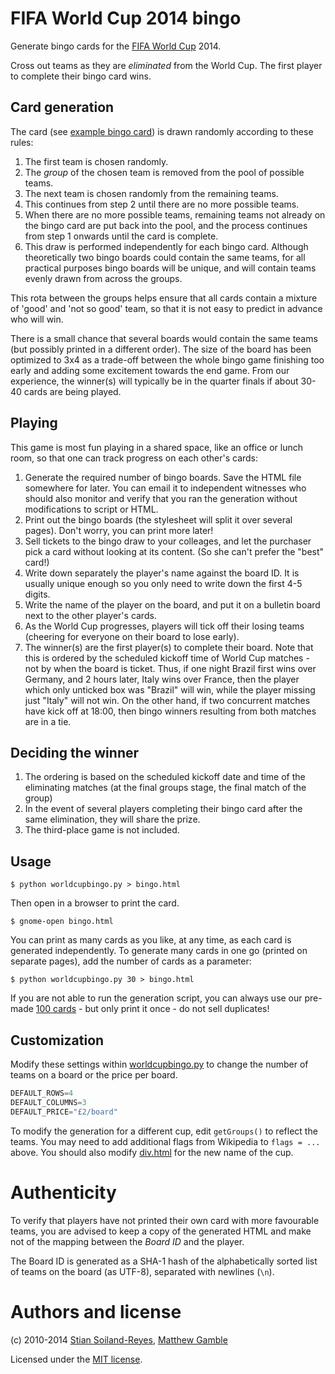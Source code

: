 # FIFA World Cup 2014 bingo

Generate bingo cards for the [FIFA World Cup](http://www.fifa.com/worldcup/index.html) 2014.

Cross out teams as they are *eliminated* from the World Cup. The first player to complete their bingo card wins.

## Card generation

The card (see [example bingo card](http://stain.github.com/worldcupbingo/bingo.html)) is drawn randomly according
to these rules:

1.   The first team is chosen randomly.
2.   The *group* of the chosen team is removed from the pool of possible teams.
3.   The next team is chosen randomly from the remaining teams.
4.   This continues from step 2 until there are no more possible teams.
5.   When there are no more possible teams, remaining teams not already on the bingo card are put back into the pool, and the process continues from step 1 onwards until the card is complete.
6.   This draw is performed independently for each bingo card. Although theoretically two bingo boards could contain the same teams, for all practical purposes bingo boards will be unique, and will contain teams evenly drawn from across the groups.

This rota between the groups helps ensure that all cards contain a mixture of
'good' and 'not so good' team, so that it is not easy to predict in advance who
will win.


There is a small chance that several boards would contain the same teams (but
possibly printed in a different order). The size of the board has been
optimized to 3x4 as a trade-off between the whole bingo game finishing too
early and adding some excitement towards the end game.  From our experience,
the winner(s) will typically be in the quarter finals if about 30-40 cards are
being played.

## Playing

This game is most fun playing in a shared space, like an office or lunch room,
so that one can track progress on each other's cards: 

1. Generate the required number of bingo boards. Save the HTML file somewhere for later. You can
   email it to independent witnesses who should also monitor and verify that
   you ran the generation without modifications to script or HTML.
2. Print out the bingo boards (the stylesheet will split it over several
   pages). Don't worry, you can print more later! 
3. Sell tickets to the bingo draw to your colleages, and let the purchaser pick
   a card without looking at its content. (So she can't prefer the "best" card!)
4. Write down separately the player's name against the board ID. It is
   usually unique enough so you only need to write down the first 4-5 digits.
5. Write the name of the player on the board, and put it on a bulletin board next
   to the other player's cards.
6. As the World Cup progresses, players will tick off their losing teams
   (cheering for everyone on their board to lose early).
7. The winner(s) are the first player(s) to complete their board. Note that this
   is ordered by the scheduled kickoff time of World Cup matches - not by when
   the board is ticket. Thus, if one night Brazil first wins over Germany, and
   2 hours later, Italy wins over France, then the player which only unticked
   box was "Brazil" will win, while the player missing just "Italy" will not
   win.  On the other hand, if two concurrent matches have kick off at 18:00,
   then bingo winners resulting from both matches are in a tie.
   
## Deciding the winner


1. The ordering is based on the scheduled kickoff date and time of the
   eliminating matches (at the final groups stage, the final match of the
   group)
2. In the event of several players completing their bingo card after the same
   elimination, they will share the prize.
3. The third-place game is not included.


## Usage

    $ python worldcupbingo.py > bingo.html

Then open in a browser to print the card.

    $ gnome-open bingo.html


You can print as many cards as you like, at any time, as each card is generated independently. 
To generate many cards in one go (printed on separate pages), add the number of cards as a parameter:

    $ python worldcupbingo.py 30 > bingo.html

If you are not able to run the generation script, you can always use our 
pre-made [100 cards](http://stain.github.io/worldcupbingo/hundreds.html) - but
only print it once - do not sell duplicates!

## Customization

Modify these settings within [worldcupbingo.py](worldcupbingo.py) to change the
number of teams on a board or the price per board.

```python
DEFAULT_ROWS=4
DEFAULT_COLUMNS=3
DEFAULT_PRICE="£2/board"
```

To modify the generation for a different cup, edit `getGroups()` to reflect the 
teams. You may need to add additional flags from Wikipedia to `flags = ...`
above.  You should also modify [div.html](div.html) for the new name of the cup.

# Authenticity

To verify that players have not printed their own card with more favourable
teams, you are advised to keep a copy of the generated HTML and make not of
the mapping between the *Board ID* and the player.

The Board ID is generated as a SHA-1 hash of the alphabetically sorted list of
teams on the board (as UTF-8), separated with newlines (`\n`). 

# Authors and license

(c) 2010-2014 
  [Stian Soiland-Reyes](http://orcid.org/0000-0001-9842-9718), 
  [Matthew Gamble](http://orcid.org/0000-0003-4913-1485)

Licensed under the [MIT license](LICENSE).


